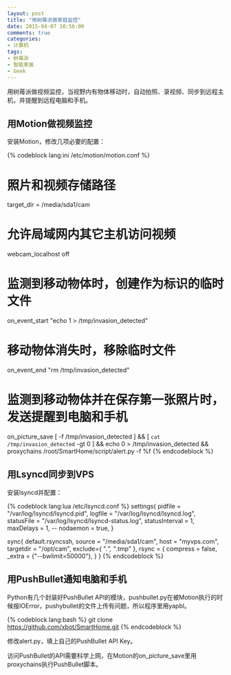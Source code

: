 ```yaml
---
layout: post
title: "用树苺派做家庭监控"
date: 2015-04-07 10:56:00
comments: true
categories:
- 计算机
tags:
- 树苺派
- 智能家居
- Geek
---
```


用树苺派做视频监控，当视野内有物体移动时，自动拍照、录视频、同步到远程主机，并提醒到远程电脑和手机。

## 用Motion做视频监控

安装Motion，修改几项必要的配置：

{% codeblock lang:ini /etc/motion/motion.conf %}
# 照片和视频存储路径
target_dir = /media/sda1/cam

# 允许局域网内其它主机访问视频
webcam_localhost off

# 监测到移动物体时，创建作为标识的临时文件
on_event_start "echo 1 > /tmp/invasion_detected"

# 移动物体消失时，移除临时文件
on_event_end "rm /tmp/invasion_detected"

# 监测到移动物体并在保存第一张照片时，发送提醒到电脑和手机
on_picture_save [ -f /tmp/invasion_detected ] && [ `cat /tmp/invasion_detected` -gt 0 ] && echo 0 > /tmp/invasion_detected && proxychains /root/SmartHome/script/alert.py -f %f
{% endcodeblock %}

## 用Lsyncd同步到VPS

安装lsyncd并配置：

{% codeblock lang:lua /etc/lsyncd.conf %}
settings{
    pidfile = "/var/log/lsyncd/lsyncd.pid",
    logfile = "/var/log/lsyncd/lsyncd.log",
    statusFile = "/var/log/lsyncd/lsyncd-status.log",
    statusInterval = 1,
    maxDelays = 1,
    -- nodaemon = true,
}

sync{
    default.rsyncssh,
    source = "/media/sda1/cam",
    host = "myvps.com",
    targetdir = "/opt/cam",
    exclude={ ".*", "*.tmp" },
    rsync = {
        compress = false,
        _extra = {"--bwlimit=50000"},
    }
}
{% endcodeblock %}

## 用PushBullet通知电脑和手机

Python有几个封装好PushBullet API的模块，pushbullet.py在被Motion执行的时候报IOError，pushybullet的文件上传有问题，所以程序里用yapbl。

{% codeblock lang:bash %}
git clone https://github.com/xbot/SmartHome.git
{% endcodeblock %}

修改alert.py，填上自己的PushBullet API Key。

访问PushBullet的API需要科学上网，在Motion的on_picture_save里用proxychains执行PushBullet脚本。
